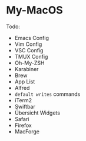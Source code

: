 # My-MacOS

Todo:
* Emacs Config
* Vim Config
* VSC Config
* TMUX Config
* Oh-My-ZSH
* Karabiner
* Brew
* App List
* Alfred
* `default writes` commands
* iTerm2
* Swiftbar
* Übersicht Widgets
* Safari
* Firefox
* MacForge
